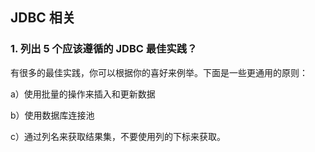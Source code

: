 ## JDBC 相关

### 1. 列出 5 个应该遵循的 JDBC 最佳实践？

有很多的最佳实践，你可以根据你的喜好来例举。下面是一些更通用的原则：  

a）使用批量的操作来插入和更新数据  

b）使用数据库连接池  

c）通过列名来获取结果集，不要使用列的下标来获取。 